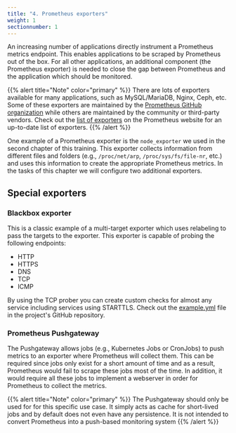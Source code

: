 ```yaml
---
title: "4. Prometheus exporters"
weight: 1
sectionnumber: 1
---
```


An increasing number of applications directly instrument a Prometheus metrics endpoint. This enables applications to be scraped by Prometheus out of the box. For all other applications, an additional component (the Prometheus exporter) is needed to close the gap between Prometheus and the application which should be monitored.

{{% alert title="Note" color="primary" %}}
There are lots of exporters available for many applications, such as MySQL/MariaDB, Nginx, Ceph, etc. Some of these exporters are maintained by the [Prometheus GitHub organization](https://github.com/prometheus?q=exporter) while others are maintained by the community or third-party vendors. Check out the [list of exporters](https://prometheus.io/docs/instrumenting/exporters/) on the Prometheus website for an up-to-date list of exporters.
{{% /alert %}}


One example of a Prometheus exporter is the `node_exporter` we used in the second chapter of this training. This exporter collects information from different files and folders (e.g., `/proc/net/arp`, `/proc/sys/fs/file-nr`, etc.) and uses this information to create the appropriate Prometheus metrics.
In the tasks of this chapter we will configure two additional exporters.

## Special exporters

### Blackbox exporter

This is a classic example of a multi-target exporter which uses relabeling to pass the targets to the exporter. This exporter is capable of probing the following endpoints:

* HTTP
* HTTPS
* DNS
* TCP
* ICMP

By using the TCP prober you can create custom checks for almost any service including services using STARTTLS. Check out the [example.yml](https://github.com/prometheus/blackbox_exporter/blob/master/example.yml) file in the project's GitHub repository.

### Prometheus Pushgateway

The Pushgateway allows jobs (e.g., Kubernetes Jobs or CronJobs) to push metrics to an exporter where Prometheus will collect them. This can be required since jobs only exist for a short amount of time and as a result, Prometheus would fail to scrape these jobs most of the time. In addition, it would require all these jobs to implement a webserver in order for Prometheus to collect the metrics.

{{% alert title="Note" color="primary" %}}
The Pushgateway should only be used for for this specific use case. It simply acts as cache for short-lived jobs and by default does not even have any persistence. It is not intended to convert Prometheus into a push-based monitoring system
{{% /alert %}}
